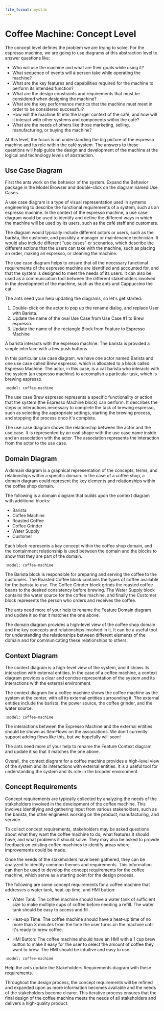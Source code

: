 ```yaml
---
file_format: mystnb
---
```


# Coffee Machine: Concept Level

The concept level defines the problem we are trying to solve. For the espresso
machine, we are going to use diagrams at this abstraction level to answer questions like:

- Who will use the machine and what are their goals while using it?
- What sequence of events will a person take while operating the machine?
- What are the key features and capabilities required for the machine to perform its intended function?
- What are the design constraints and requirements that must be considered when designing the machine?
- What are the key performance metrics that the machine must meet in order to be considered successful?
- How will the machine fit into the larger context of the café, and how will it
  interact with other systems and components within the café?
- What are the needs of others like those marketing, selling, manufacturing, or buying the machine?

At this level, the focus is on understanding the big picture of the espresso
machine and its role within the café system. The answers to these questions will
help guide the design and development of the machine at the logical and
technology levels of abstraction.

## Use Case Diagram

First the ants work on the behavior of the system. Expand the Behavior package
in the Model Browser and double-click on the diagram named Use Cases.

A use case diagram is a type of visual representation used in systems
engineering to describe the functional requirements of a system, such as an
espresso machine. In the context of the espresso machine, a use case diagram
would be used to identify and define the different ways in which the machine
will be used by its users, such as the café staff and customers.

The diagram would typically include different actors or users, such as the
barista, the customer, and possibly a manager or maintenance technician. It
would also include different "use cases" or scenarios, which describe the
different actions that the users can take with the machine, such as placing an
order, making an espresso, or cleaning the machine.

The use case diagram helps to ensure that all the necessary functional
requirements of the espresso machine are identified and accounted for, and that
the system is designed to meet the needs of its users. It can also be used as a
communication tool between the different stakeholders involved in the
development of the machine, such as the ants and Cappuccino the cat.

The ants need your help updating the diagrams, so let's get started:

1. Double-click on the actor to pop up the rename dialog, and replace User with
   Barista.
2. Update the name of the oval Use Case from Use Case #1 to Brew espresso.
3. Update the name of the rectangle Block from Feature to Espresso Machine

A barista interacts with the espresso machine.
The barista is provided a simple interface with a few push buttons.

In this particular use case diagram, we have one actor named Barista and one
use case called Brew espresso, which is allocated to a block called Espresso
Machine. The actor, in this case, is a cat barista who interacts with the
system (an espresso machine) to accomplish a particular task, which is brewing
espresso.

```{diagram} Use Cases
:model: coffee-machine
```

The use case Brew espresso represents a specific functionality or action that
the system (the Espresso Machine block) can perform. It describes the steps or
interactions necessary to complete the task of brewing espresso, such as
selecting the appropriate settings, starting the brewing process, and stopping
the process once it's complete.

The use case diagram shows the relationship between the actor and the use case.
It is represented by an oval shape with the use case name inside and an
association with the actor. The association represents the interaction from the
actor to the use case.

## Domain Diagram

A domain diagram is a graphical representation of the concepts, terms, and
relationships within a specific domain. In the case of a coffee shop, a domain
diagram could represent the key elements and relationships within the coffee
shop domain.

The following is a domain diagram that builds upon the context diagram with
additional blocks:
- Barista
- Coffee Machine
- Roasted Coffee
- Coffee Grinder
- Water Supply
- Customer

Each block represents a key concept within the coffee shop domain, and the
containment relationship is used between the domain and the blocks to show
that they are part of the domain.

```{diagram} Espresso Domain
:model: coffee-machine
```

The Barista block is responsible for preparing and serving the coffee to the
customers. The Roasted Coffee block contains the types of coffee available for
the barista to use. The Coffee Grinder block grinds the roasted coffee beans to
the desired consistency before brewing. The Water Supply block contains the
water source for the coffee machine, and finally the Customer block represents
the person who orders and receives the coffee.

The ants need more of your help to rename the Feature Domain diagram and update it
so that it matches the one above.

The domain diagram provides a high-level view of the coffee shop domain and the
key concepts and relationships involved in it. It can be a useful tool for
understanding the relationships between different elements of the domain and
for communicating these relationships to others.

## Context Diagram

The context diagram is a high-level view of the system, and it shows its
interaction with external entities. In the case of a coffee machine, a context
diagram provides a clear and concise representation of the system and its
interactions with the external environment.

The context diagram for a coffee machine shows the coffee machine as the
system at the center, with all its external entities surrounding it. The
external entities include the barista, the power source, the coffee
grinder, and the water source.

```{diagram} Espresso Context
:model: coffee-machine
```

The interactions between the Espresso Machine and the external entities should
be shown as ItemFlows on the associations. We don't currently support adding flows
like this, but we hopefully will soon!

The ants need more of your help to rename the Feature Context diagram and update it
so that it matches the one above.

Overall, the context diagram for a coffee machine provides a high-level view of
the system and its interactions with external entities. It is a useful tool for
understanding the system and its role in the broader environment.

## Concept Requirements
Concept requirements are typically collected by analyzing the needs of the
stakeholders involved in the development of the coffee machine. This involves
identifying and gathering input from various stakeholders, such as the barista,
the other engineers working on the product, manufacturing, and service.

To collect concept requirements, stakeholders may be asked questions about what
they want the coffee machine to do, what features it should have, and what
problems it should solve. They may also be asked to provide feedback on
existing coffee machines to identify areas where improvements could be made.

Once the needs of the stakeholders have been gathered, they can be analyzed to
identify common themes and requirements. This information can then be used to
develop the concept requirements for the coffee machine, which serve as a
starting point for the design process.

The following are some concept requirements for a coffee machine that addresses
a water tank, heat-up time, and HMI button:

-  Water Tank: The coffee machine should have a water tank of sufficient size to
   make multiple cups of coffee before needing a refill. The water tank should be
   easy to access and fill.

-  Heat-up Time: The coffee machine should have a heat-up time of no more than 3
   minutes from the time the user turns on the machine until it's ready to brew
   coffee.

-  HMI Button: The coffee machine should have an HMI with a 1 cup brew button to
   make it easy for the user to select the amount of coffee they want to brew. The
   HMI should be intuitive and easy to use.

```{diagram} Stakeholder Requirements
:model: coffee-machine
```

Help the ants update the Stakeholders Requirements diagram with these
requirements.

Throughout the design process, the concept requirements will be refined and
expanded upon as more information becomes available and the needs of the
stakeholders become clearer. This iterative process ensures that the final
design of the coffee machine meets the needs of all stakeholders and delivers a
high-quality product.
